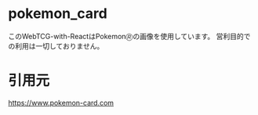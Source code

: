 # pokemon_card
このWebTCG-with-ReactはPokemon🄬の画像を使用しています。
営利目的での利用は一切しておりません。

# 引用元
https://www.pokemon-card.com
